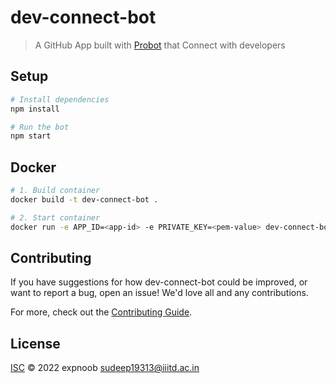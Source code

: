 # dev-connect-bot

> A GitHub App built with [Probot](https://github.com/probot/probot) that Connect with developers

## Setup

```sh
# Install dependencies
npm install

# Run the bot
npm start
```

## Docker

```sh
# 1. Build container
docker build -t dev-connect-bot .

# 2. Start container
docker run -e APP_ID=<app-id> -e PRIVATE_KEY=<pem-value> dev-connect-bot
```

## Contributing

If you have suggestions for how dev-connect-bot could be improved, or want to report a bug, open an issue! We'd love all and any contributions.

For more, check out the [Contributing Guide](CONTRIBUTING.md).

## License

[ISC](LICENSE) © 2022 expnoob <sudeep19313@iiitd.ac.in>
